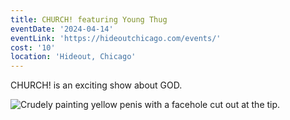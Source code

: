 ```yaml
---
title: CHURCH! featuring Young Thug
eventDate: '2024-04-14'
eventLink: 'https://hideoutchicago.com/events/'
cost: '10'
location: 'Hideout, Chicago'
---
```

CHURCH! is an exciting show about GOD.

![Crudely painting yellow penis with a facehole cut out at the tip.](/images/uploads/screenshot-2023-11-14-at-10.06.01-pm.png)
